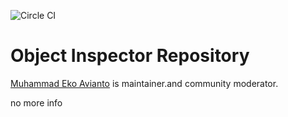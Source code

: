 ![Circle CI](https://circleci.com/gh/cdnjs/cdnjs.svg?style=svg)

# Object Inspector  Repository

[Muhammad Eko Avianto](https://www.linkedin.com/in/ettoavi) is maintainer.and community moderator.

no more info
